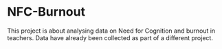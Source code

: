 # NFC-Burnout
This project is about analysing data on Need for Cognition and burnout in teachers. Data have already been collected as part of a different project.
